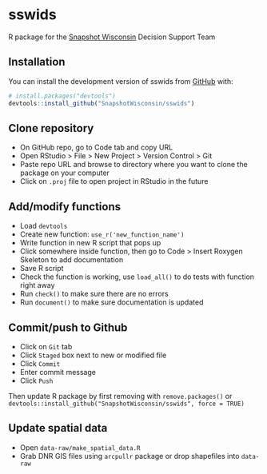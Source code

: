 
# sswids

<!-- badges: start -->
<!-- badges: end -->

R package for the [Snapshot Wisconsin](https://dnr.wisconsin.gov/topic/research/projects/snapshot) Decision Support Team

## Installation

You can install the development version of sswids from [GitHub](https://github.com/) with:

``` r
# install.packages("devtools")
devtools::install_github("SnapshotWisconsin/sswids")
```

## Clone repository

- On GitHub repo, go to Code tab and copy URL
- Open RStudio > File > New Project > Version Control > Git
- Paste repo URL and browse to directory where you want to clone the package on your computer
- Click on `.proj` file to open project in RStudio in the future

## Add/modify functions

- Load `devtools`
- Create new function: `use_r('new_function_name')`
- Write function in new R script that pops up
- Click somewhere inside function, then go to Code > Insert Roxygen Skeleton to add documentation
- Save R script
- Check the function is working, use `load_all()` to do tests with function right away
- Run `check()` to make sure there are no errors
- Run `document()` to make sure documentation is updated

## Commit/push to Github

- Click on `Git` tab
- Click `Staged` box next to new or modified file
- Click `Commit`
- Enter commit message
- Click `Push`

Then update R package by first removing with `remove.packages()` or `devtools::install_github("SnapshotWisconsin/sswids", force = TRUE)`

## Update spatial data

- Open `data-raw/make_spatial_data.R`
- Grab DNR GIS files using `arcpullr` package or drop shapefiles into `data-raw`
